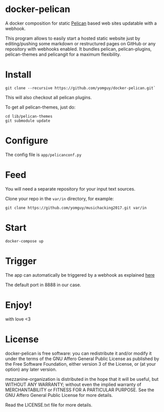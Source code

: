 # docker-pelican

A docker composition for static [Pelican](https://github.com/getpelican/pelican-plugins) based web sites updatable with a webhook.

This program allows to easily start a hosted static website just by editing/pushing some markdown or restructured pages on GitHub or any repository with webhooks enabled. It bundles pelican, pelican-plugins, pelican-themes and pelicangit for a maximum flexibility.

# Install

```
git clone --recursive https://github.com/yomguy/docker-pelican.git`
```

This will also checkout all pelican plugins.

To get all pelican-themes, just do:

```
cd lib/pelican-themes
git submodule update
```

# Configure

The config file is `app/pelicanconf.py`

# Feed

You will need a separate repository for your input text sources.

Clone your repo in the `var/in` directory, for example:

```
git clone https://github.com/yomguy/musichacking2017.git var/in
```

# Start

```
docker-compose up
```

# Trigger

The app can automatically be triggered by a webhook as explained [here](https://github.com/yomguy/pelicangit)

The default port in 8888 in our case.

# Enjoy!

with love <3

# License

docker-pelican is free software: you can redistribute it and/or modify
it under the terms of the GNU Affero General Public License as published by
the Free Software Foundation, either version 3 of the License, or
(at your option) any later version.

mezzanine-organization is distributed in the hope that it will be useful,
but WITHOUT ANY WARRANTY; without even the implied warranty of
MERCHANTABILITY or FITNESS FOR A PARTICULAR PURPOSE.  See the
GNU Affero General Public License for more details.

Read the LICENSE.txt file for more details.
